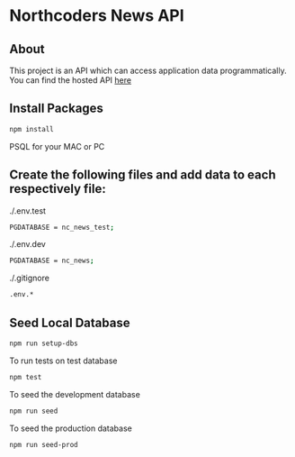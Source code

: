 # Northcoders News API

## About

This project is an API which can access application data programmatically.
You can find the hosted API [here](https://project-nc-news-w769.onrender.com/api/)

## Install Packages

```bash
npm install
```

PSQL for your MAC or PC

## Create the following files and add data to each respectively file:

./.env.test

```bash
PGDATABASE = nc_news_test;
```

./.env.dev

```bash
PGDATABASE = nc_news;
```

./.gitignore

```bash
.env.*
```

## Seed Local Database

```bash
npm run setup-dbs
```

To run tests on test database

```bash
npm test
```

To seed the development database

```bash
npm run seed
```

To seed the production database

```bash
npm run seed-prod
```
